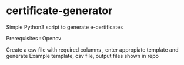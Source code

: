 # certificate-generator
Simple Python3 script to generate e-certificates

Prerequisites : Opencv

Create a csv file with required columns , enter appropiate template and generate
Example template, csv file, output files shown in repo
